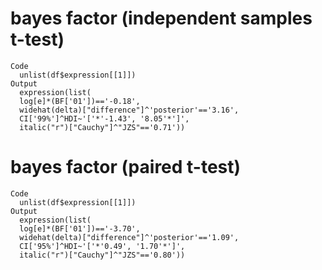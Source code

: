 # bayes factor (independent samples t-test)

    Code
      unlist(df$expression[[1]])
    Output
      expression(list(
      log[e]*(BF['01'])=='-0.18',
      widehat(delta)["difference"]^'posterior'=='3.16',
      CI['99%']^HDI~'['*'-1.43', '8.05'*']',
      italic("r")["Cauchy"]^"JZS"=='0.71'))

# bayes factor (paired t-test)

    Code
      unlist(df$expression[[1]])
    Output
      expression(list(
      log[e]*(BF['01'])=='-3.70',
      widehat(delta)["difference"]^'posterior'=='1.09',
      CI['95%']^HDI~'['*'0.49', '1.70'*']',
      italic("r")["Cauchy"]^"JZS"=='0.80'))

